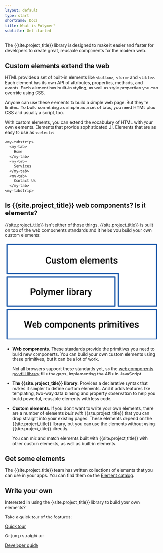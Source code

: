 ```yaml
---
layout: default
type: start
shortname: Docs
title: What is Polymer?
subtitle: Get started
---
```


The {{site.project_title}} library is designed to make it easier and faster
for developers to create great, reusable components for the modern web.


## Custom elements extend the web

HTML provides a set of built-in elements like `<button>`, `<form>` and
`<table>`. Each element has its own API of attributes, properties, methods, and
events. Each element has built-in styling, as well as style properties you can
override using CSS.

Anyone can use these elements to build a simple web page. But they're 
limited. To build something as simple as a set of tabs, you need HTML 
plus CSS and usually a script, too.

With custom elements, you can extend the vocabulary of HTML with your own elements. 
Elements that provide sophisticated UI. Elements that are as easy to use as `<select>`: 


    <my-tabstrip>
      <my-tab>
        Home
      </my-tab>
      <my-tab>
        Services
      </my-tab>
      <my-tab>
        Contact Us
      </my-tab>
    <my-tabstrip>


## Is {{site.project_title}} web components? Is it elements?

{{site.project_title}} isn't either of those things. {{site.project_title}} is built on top of the web components standards and it helps you build your own custom elements:


![](../../images/webcomponents_stack.svg)

*   **Web components**. These standards provide the primitives you 
    need to build new components. You can build your own custom elements
    using these primitives, but it can be a lot of work.

    Not all browsers support these standards yet, so the [web components polyfill 
    library](http://webcomponents.org/polyfills/) fills the gaps, implementing the APIs in JavaScript.

*   **The {{site.project_title}} library**. Provides a declarative syntax that 
    makes it simpler to define custom elements. And it adds features like 
    templating, two-way data binding and property observation to help 
    you build powerful, reusable elements with less code.

*   **Custom elements**. If you don't want to write your own elements, there 
    are a number of elements _built with_ {{site.project_title}} that you can drop 
    straight into your existing pages. These elements depend on the {{site.project_title}} 
    library, but you can use the elements without using {{site.project_title}} directly.

    You can mix and match elements built with {{site.project_title}} with other
    custom elements, as well as built-in elements.

## Get some elements

The {{site.project_title}} team has written collections of elements that you can use 
in your apps. You can find them on the [Element catalog](https://elements.polymer-project.org/).


## Write your own

Interested in using the {{site.project_title}} library to build your own elements?


Take a quick tour of the features:

<p>
<a href="../start/quick-tour.html">
  <paper-button raised><core-icon icon="arrow-forward"></core-icon>Quick tour</paper-button>
</a>
</p>

Or jump straight to:

<p>
<a href="../devguide/feature-overview.html">
  <paper-button raised><core-icon icon="arrow-forward"></core-icon>Developer guide</paper-button>
</a>
</p>
